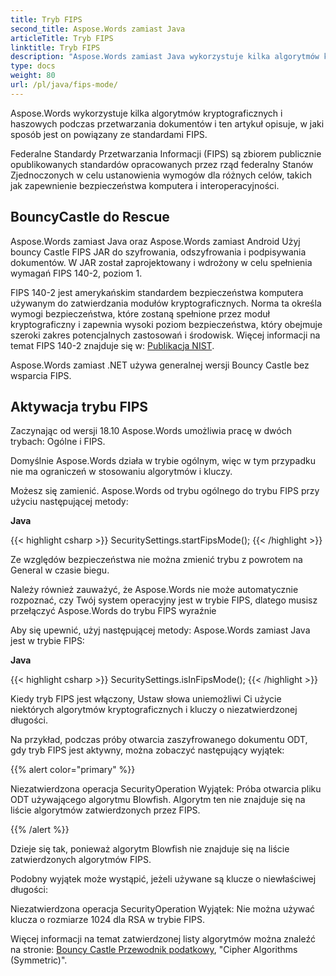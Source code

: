 ```yaml
---
title: Tryb FIPS
second_title: Aspose.Words zamiast Java
articleTitle: Tryb FIPS
linktitle: Tryb FIPS
description: "Aspose.Words zamiast Java wykorzystuje kilka algorytmów kryptograficznych i haszowych podczas przetwarzania dokumentów w celu spełnienia standardów FIPS."
type: docs
weight: 80
url: /pl/java/fips-mode/
---
```


Aspose.Words wykorzystuje kilka algorytmów kryptograficznych i haszowych podczas przetwarzania dokumentów i ten artykuł opisuje, w jaki sposób jest on powiązany ze standardami FIPS.

Federalne Standardy Przetwarzania Informacji (FIPS) są zbiorem publicznie opublikowanych standardów opracowanych przez rząd federalny Stanów Zjednoczonych w celu ustanowienia wymogów dla różnych celów, takich jak zapewnienie bezpieczeństwa komputera i interoperacyjności.

## BouncyCastle do Rescue

Aspose.Words zamiast Java oraz Aspose.Words zamiast Android Użyj bouncy Castle FIPS JAR do szyfrowania, odszyfrowania i podpisywania dokumentów. W JAR został zaprojektowany i wdrożony w celu spełnienia wymagań FIPS 140-2, poziom 1.

FIPS 140-2 jest amerykańskim standardem bezpieczeństwa komputera używanym do zatwierdzania modułów kryptograficznych. Norma ta określa wymogi bezpieczeństwa, które zostaną spełnione przez moduł kryptograficzny i zapewnia wysoki poziom bezpieczeństwa, który obejmuje szeroki zakres potencjalnych zastosowań i środowisk. Więcej informacji na temat FIPS 140-2 znajduje się w: [Publikacja NIST](https://www.nist.gov/publications/security-requirements-cryptographic-modules-includes-change-notices-1232002?pub_id=902003).

Aspose.Words zamiast .NET używa generalnej wersji Bouncy Castle bez wsparcia FIPS.

## Aktywacja trybu FIPS

Zaczynając od wersji 18.10 Aspose.Words umożliwia pracę w dwóch trybach: Ogólne i FIPS.

Domyślnie Aspose.Words działa w trybie ogólnym, więc w tym przypadku nie ma ograniczeń w stosowaniu algorytmów i kluczy.

Możesz się zamienić. Aspose.Words od trybu ogólnego do trybu FIPS przy użyciu następującej metody:

**Java**

{{< highlight csharp >}}
SecuritySettings.startFipsMode();
{{< /highlight >}}

Ze względów bezpieczeństwa nie można zmienić trybu z powrotem na General w czasie biegu.

Należy również zauważyć, że Aspose.Words nie może automatycznie rozpoznać, czy Twój system operacyjny jest w trybie FIPS, dlatego musisz przełączyć Aspose.Words do trybu FIPS wyraźnie

Aby się upewnić, użyj następującej metody: Aspose.Words zamiast Java jest w trybie FIPS:

**Java**

{{< highlight csharp >}}
SecuritySettings.isInFipsMode();
{{< /highlight >}}

Kiedy tryb FIPS jest włączony, Ustaw słowa uniemożliwi Ci użycie niektórych algorytmów kryptograficznych i kluczy o niezatwierdzonej długości.

Na przykład, podczas próby otwarcia zaszyfrowanego dokumentu ODT, gdy tryb FIPS jest aktywny, można zobaczyć następujący wyjątek:

{{% alert color="primary" %}}

Niezatwierdzona operacja SecurityOperation Wyjątek: Próba otwarcia pliku ODT używającego algorytmu Blowfish. Algorytm ten nie znajduje się na liście algorytmów zatwierdzonych przez FIPS.

{{% /alert %}}

Dzieje się tak, ponieważ algorytm Blowfish nie znajduje się na liście zatwierdzonych algorytmów FIPS.

Podobny wyjątek może wystąpić, jeżeli używane są klucze o niewłaściwej długości:

Niezatwierdzona operacja SecurityOperation Wyjątek: Nie można używać klucza o rozmiarze 1024 dla RSA w trybie FIPS.

Więcej informacji na temat zatwierdzonej listy algorytmów można znaleźć na stronie: [Bouncy Castle Przewodnik podatkowy](https://downloads.bouncycastle.org/fips-java/docs/BC-FJA-UserGuide-1.0.1.pdf), "Cipher Algorithms (Symmetric)".


